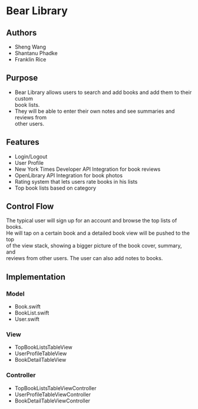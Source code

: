 # Bear Library

## Authors
* Sheng Wang
* Shantanu Phadke
* Franklin Rice

## Purpose
* Bear Library allows users to search and add books and add them to their custom <br />
  book lists.
* They will be able to enter their own notes and see summaries and reviews from <br />
  other users.


## Features
* Login/Logout
* User Profile
* New York Times Developer API Integration for book reviews
* OpenLibrary API Integration for book photos
* Rating system that lets users rate books in his lists
* Top book lists based on category

## Control Flow
The typical user will sign up for an account and browse the top lists of books. <br />
He will tap on a certain book and a detailed book view will be pushed to the top <br />
of the view stack, showing a bigger picture of the book cover, summary, and <br />
reviews from other users. The user can also add notes to books.

## Implementation

### Model
* Book.swift
* BookList.swift
* User.swift

### View
* TopBookListsTableView
* UserProfileTableView
* BookDetailTableView

### Controller
* TopBookListsTableViewController
* UserProfileTableViewController
* BookDetailTableViewController
